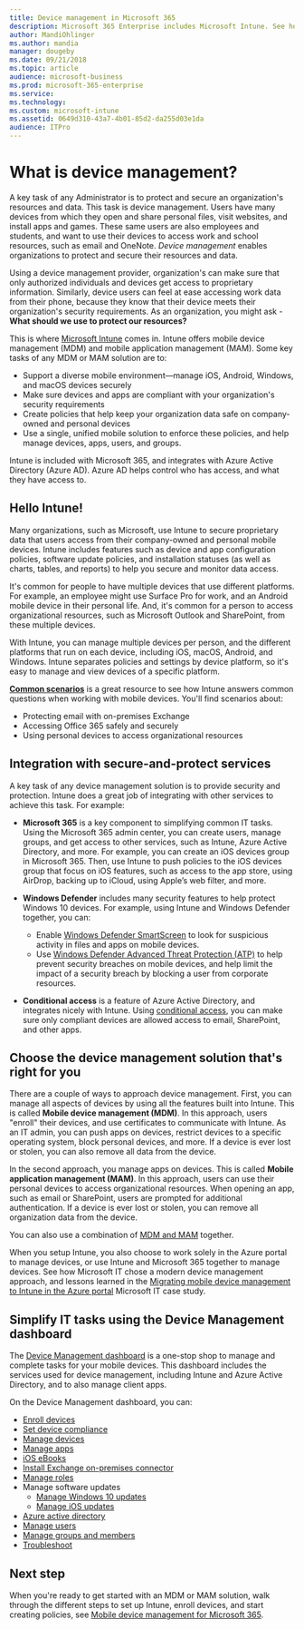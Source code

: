 ```yaml
---
title: Device management in Microsoft 365
description: Microsoft 365 Enterprise includes Microsoft Intune. See how Intune provides mobile device management and mobile application management for your organization, including common scenarios, and using Intune to deploy Microsoft 365 in your environment. 
author: MandiOhlinger 
ms.author: mandia 
manager: dougeby 
ms.date: 09/21/2018 
ms.topic: article 
audience: microsoft-business
ms.prod: microsoft-365-enterprise
ms.service: 
ms.technology: 
ms.custom: microsoft-intune 
ms.assetid: 0649d310-43a7-4b01-85d2-da255d03e1da
audience: ITPro
---
```


# What is device management? 

A key task of any Administrator is to protect and secure an organization's resources and data. This task is device management. Users have many devices from which they open and share personal files, visit websites, and install apps and games. These same users are also employees and students, and want to use their devices to access work and school resources, such as email and OneNote. *Device management* enables organizations to protect and secure their resources and data. 

Using a device management provider, organization's can make sure that only authorized individuals and devices get access to proprietary information. Similarly, device users can feel at ease accessing work data from their phone, because they know that their device meets their organization's security requirements. As an organization, you might ask - **What should we use to protect our resources?**

This is where [Microsoft Intune](https://docs.microsoft.com/intune/introduction-intune) comes in. Intune offers mobile device management (MDM) and mobile application management (MAM). Some key tasks of any MDM or MAM solution are to:

- Support a diverse mobile environment&mdash;manage iOS, Android, Windows, and macOS devices securely
- Make sure devices and apps are compliant with your organization's security requirements
- Create policies that help keep your organization data safe on company-owned and personal devices
- Use a single, unified mobile solution to enforce these policies, and help manage devices, apps, users, and groups.

Intune is included with Microsoft 365, and integrates with Azure Active Directory (Azure AD). Azure AD helps control who has access, and what they have access to.

## Hello Intune!
Many organizations, such as Microsoft, use Intune to secure proprietary data that users access from their company-owned and personal mobile devices. Intune includes features such as device and app configuration policies, software update policies, and installation statuses (as well as charts, tables, and reports) to help you secure and monitor data access.

It's common for people to have multiple devices that use different platforms. For example, an employee might use Surface Pro for work, and an Android mobile device in their personal life. And, it's common for a person to access organizational resources, such as Microsoft Outlook and SharePoint, from these multiple devices.

With Intune, you can manage multiple devices per person, and the different platforms that run on each device, including iOS, macOS, Android, and Windows. Intune separates policies and settings by device platform, so it's easy to manage and view devices of a specific platform.

**[Common scenarios](https://docs.microsoft.com/intune/common-scenarios)** is a great resource to see how Intune answers common questions when working with mobile devices. You'll find scenarios about:  
- Protecting email with on-premises Exchange
- Accessing Office 365 safely and securely
- Using personal devices to access organizational resources

## Integration with secure-and-protect services
A key task of any device management solution is to provide security and protection. Intune does a great job of integrating with other services to achieve this task. For example:

- **Microsoft 365** is a key component to simplifying common IT tasks. Using the Microsoft 365 admin center, you can create users, manage groups, and get access to other services, such as Intune, Azure Active Directory, and more. For example, you can create an iOS devices group in Microsoft 365. Then, use Intune to push policies to the iOS devices group that focus on iOS features, such as access to the app store, using AirDrop, backing up to iCloud, using Apple’s web filter, and more.

- **Windows Defender** includes many security features to help protect Windows 10 devices. For example, using Intune and Windows Defender together, you can: 

    - Enable [Windows Defender SmartScreen](https://docs.microsoft.com/intune/endpoint-protection-windows-10) to look for suspicious activity in files and apps on mobile devices. 
    - Use [Windows Defender Advanced Threat Protection (ATP)](https://docs.microsoft.com/intune/advanced-threat-protection) to help prevent security breaches on mobile devices, and help limit the impact of a security breach by blocking a user from corporate resources.

- **Conditional access** is a feature of Azure Active Directory, and integrates nicely with Intune. Using [conditional access](https://docs.microsoft.com/intune/conditional-access), you can make sure only compliant devices are allowed access to email, SharePoint, and other apps. 

## Choose the device management solution that's right for you

There are a couple of ways to approach device management. First, you can manage all aspects of devices by using all the features built into Intune. This is called **Mobile device management (MDM)**. In this approach, users "enroll" their devices, and use certificates to communicate with Intune. As an IT admin, you can push apps on devices, restrict devices to a specific operating system, block personal devices, and more. If a device is ever lost or stolen, you can also remove all data from the device. 

In the second approach, you manage apps on devices. This is called **Mobile application management (MAM)**. In this approach, users can use their personal devices to access organizational resources. When opening an app, such as email or SharePoint, users are prompted for additional authentication. If a device is ever lost or stolen, you can remove all organization data from the device. 

You can also use a combination of [MDM and MAM](https://docs.microsoft.com/intune/byod-technology-decisions) together.

When you setup Intune, you also choose to work solely in the Azure portal to manage devices, or use Intune and Microsoft 365 together to manage devices. See how Microsoft IT chose a modern device management approach, and lessons learned in the [Migrating mobile device management to Intune in the Azure portal](https://www.microsoft.com/itshowcase/Article/Content/1042/Migrating-mobile-device-management-to-Intune-in-the-Azure-portal) Microsoft IT case study. 

## Simplify IT tasks using the Device Management dashboard

The [Device Management dashboard](https://devicemanagement.portal.azure.com/) is a one-stop shop to manage and complete tasks for your mobile devices. This dashboard includes the services used for device management, including Intune and Azure Active Directory, and to also manage client apps. 

On the Device Management dashboard, you can:

- [Enroll devices](https://docs.microsoft.com/intune/device-enrollment)
- [Set device compliance](https://docs.microsoft.com/intune/device-compliance-get-started)
- [Manage devices](https://docs.microsoft.com/intune/device-management)
- [Manage apps](https://docs.microsoft.com/intune/app-management)  
- [iOS eBooks](https://docs.microsoft.com/intune/vpp-ebooks-ios)  
- [Install Exchange on-premises connector](https://docs.microsoft.com/intune/exchange-connector-install)  
- [Manage roles](https://docs.microsoft.com/intune/role-based-access-control)  
- Manage software updates
  - [Manage Windows 10 updates](https://docs.microsoft.com/intune/windows-update-for-business-configure)  
  - [Manage iOS updates](https://docs.microsoft.com/intune/software-updates-ios)  
- [Azure active directory](https://docs.microsoft.com/azure/active-directory)  
- [Manage users](https://docs.microsoft.com/azure/active-directory/fundamentals/add-users-azure-active-directory)
- [Manage groups and members](https://docs.microsoft.com/azure/active-directory/fundamentals/active-directory-manage-groups)
- [Troubleshoot](https://docs.microsoft.com/intune/help-desk-operators)

## Next step
When you're ready to get started with an MDM or MAM solution, walk through the different steps to set up Intune, enroll devices, and start creating policies, see [Mobile device management for Microsoft 365](https://docs.microsoft.com/microsoft-365/enterprise/mobility-infrastructure). 
